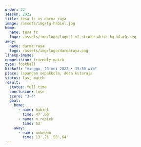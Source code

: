 ```yaml
---
order: 22
season: 2022
title: tesa fc vs darma raya
image: /assets/img/fg-habiel.jpg
home:
  name: tesa fc
  logo: /assets/img/logo/logo-1_v2_stroke-white_bg-black.svg
away:
  name: darma raya
  logo: /assets/img/logo/darmaraya.png
lineup-image:
competition: friendly match
type: football
kickoff: "minggu, 29 mei 2022 • 15:30 wib"
place: lapangan sepakbola, desa kutaraja
status: last match
result: 
  status: full time
  conclusion: lose
  score: "3-4"
  goal: 
    home:
      - name: habiel
        time: 47',60'
      - name: m.ropick
        time: 53'
    away:
      - name: unknown
        time: 13',21',58',64'
---
```

